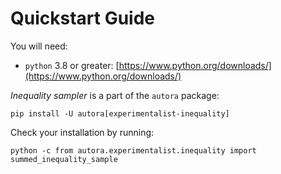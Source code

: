 # Quickstart Guide

You will need:

- `python` 3.8 or greater: [https://www.python.org/downloads/](https://www.python.org/downloads/)

*Inequality sampler* is a part of the `autora` package:

```shell
pip install -U autora[experimentalist-inequality]
```

Check your installation by running:
```shell
python -c from autora.experimentalist.inequality import summed_inequality_sample
```
